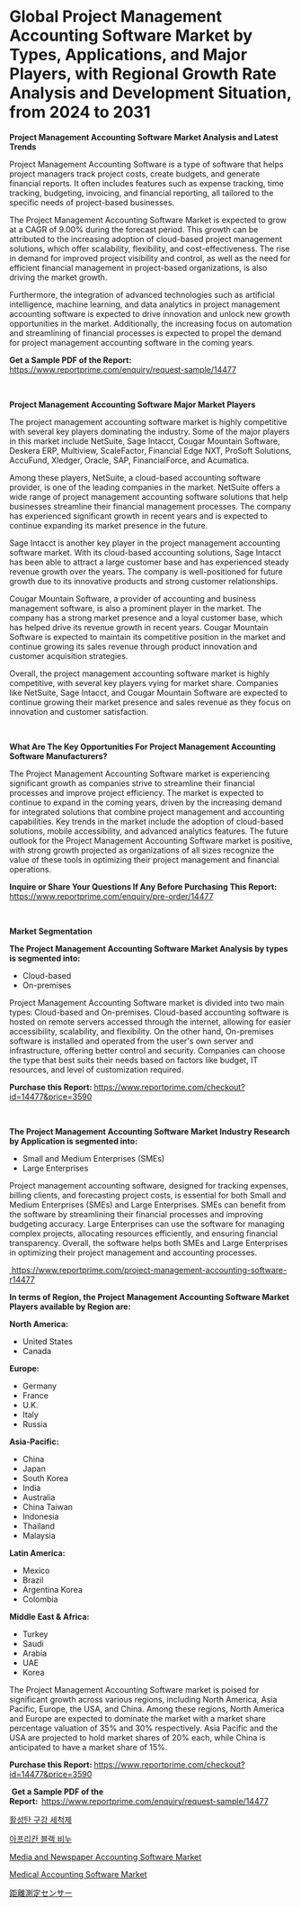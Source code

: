 <p><h1>Global Project Management Accounting Software Market by Types, Applications, and Major Players, with Regional Growth Rate Analysis and Development Situation, from 2024 to 2031</h1></p><p><strong>Project Management Accounting Software Market Analysis and Latest Trends</strong></p>
<p><p>Project Management Accounting Software is a type of software that helps project managers track project costs, create budgets, and generate financial reports. It often includes features such as expense tracking, time tracking, budgeting, invoicing, and financial reporting, all tailored to the specific needs of project-based businesses.</p><p>The Project Management Accounting Software Market is expected to grow at a CAGR of 9.00% during the forecast period. This growth can be attributed to the increasing adoption of cloud-based project management solutions, which offer scalability, flexibility, and cost-effectiveness. The rise in demand for improved project visibility and control, as well as the need for efficient financial management in project-based organizations, is also driving the market growth.</p><p>Furthermore, the integration of advanced technologies such as artificial intelligence, machine learning, and data analytics in project management accounting software is expected to drive innovation and unlock new growth opportunities in the market. Additionally, the increasing focus on automation and streamlining of financial processes is expected to propel the demand for project management accounting software in the coming years.</p></p>
<p><strong>Get a Sample PDF of the Report:&nbsp;</strong> <a href="https://www.reportprime.com/enquiry/request-sample/14477">https://www.reportprime.com/enquiry/request-sample/14477</a></p>
<p>&nbsp;</p>
<p><strong>Project Management Accounting Software Major Market Players</strong></p>
<p><p>The project management accounting software market is highly competitive with several key players dominating the industry. Some of the major players in this market include NetSuite, Sage Intacct, Cougar Mountain Software, Deskera ERP, Multiview, ScaleFactor, Financial Edge NXT, ProSoft Solutions, AccuFund, Xledger, Oracle, SAP, FinancialForce, and Acumatica.</p><p>Among these players, NetSuite, a cloud-based accounting software provider, is one of the leading companies in the market. NetSuite offers a wide range of project management accounting software solutions that help businesses streamline their financial management processes. The company has experienced significant growth in recent years and is expected to continue expanding its market presence in the future.</p><p>Sage Intacct is another key player in the project management accounting software market. With its cloud-based accounting solutions, Sage Intacct has been able to attract a large customer base and has experienced steady revenue growth over the years. The company is well-positioned for future growth due to its innovative products and strong customer relationships.</p><p>Cougar Mountain Software, a provider of accounting and business management software, is also a prominent player in the market. The company has a strong market presence and a loyal customer base, which has helped drive its revenue growth in recent years. Cougar Mountain Software is expected to maintain its competitive position in the market and continue growing its sales revenue through product innovation and customer acquisition strategies.</p><p>Overall, the project management accounting software market is highly competitive, with several key players vying for market share. Companies like NetSuite, Sage Intacct, and Cougar Mountain Software are expected to continue growing their market presence and sales revenue as they focus on innovation and customer satisfaction.</p></p>
<p>&nbsp;</p>
<p><strong>What Are The Key Opportunities For Project Management Accounting Software Manufacturers?</strong></p>
<p><p>The Project Management Accounting Software market is experiencing significant growth as companies strive to streamline their financial processes and improve project efficiency. The market is expected to continue to expand in the coming years, driven by the increasing demand for integrated solutions that combine project management and accounting capabilities. Key trends in the market include the adoption of cloud-based solutions, mobile accessibility, and advanced analytics features. The future outlook for the Project Management Accounting Software market is positive, with strong growth projected as organizations of all sizes recognize the value of these tools in optimizing their project management and financial operations.</p></p>
<p><strong>Inquire or Share Your Questions If Any Before Purchasing This Report:</strong> <a href="https://www.reportprime.com/enquiry/pre-order/14477">https://www.reportprime.com/enquiry/pre-order/14477</a></p>
<p>&nbsp;</p>
<p><strong>Market Segmentation</strong></p>
<p><strong>The Project Management Accounting Software Market Analysis by types is segmented into:</strong></p>
<p><ul><li>Cloud-based</li><li>On-premises</li></ul></p>
<p><p>Project Management Accounting Software market is divided into two main types: Cloud-based and On-premises. Cloud-based accounting software is hosted on remote servers accessed through the internet, allowing for easier accessibility, scalability, and flexibility. On the other hand, On-premises software is installed and operated from the user's own server and infrastructure, offering better control and security. Companies can choose the type that best suits their needs based on factors like budget, IT resources, and level of customization required.</p></p>
<p><strong>Purchase this Report:&nbsp;</strong><a href="https://www.reportprime.com/checkout?id=14477&price=3590">https://www.reportprime.com/checkout?id=14477&price=3590</a></p>
<p>&nbsp;</p>
<p><strong>The Project Management Accounting Software Market Industry Research by Application is segmented into:</strong></p>
<p><ul><li>Small and Medium Enterprises (SMEs)</li><li>Large Enterprises</li></ul></p>
<p><p>Project management accounting software, designed for tracking expenses, billing clients, and forecasting project costs, is essential for both Small and Medium Enterprises (SMEs) and Large Enterprises. SMEs can benefit from the software by streamlining their financial processes and improving budgeting accuracy. Large Enterprises can use the software for managing complex projects, allocating resources efficiently, and ensuring financial transparency. Overall, the software helps both SMEs and Large Enterprises in optimizing their project management and accounting processes.</p></p>
<p><a href="https://www.reportprime.com/project-management-accounting-software-r14477">&nbsp;https://www.reportprime.com/project-management-accounting-software-r14477</a></p>
<p><strong>In terms of Region, the Project Management Accounting Software Market Players available by Region are:</strong></p>
<p>
    <p> <strong> North America: </strong>
        <ul>
            <li>United States</li>
            <li>Canada</li>
        </ul>
        </p> 
    <p> <strong> Europe: </strong>
        <ul>
            <li>Germany</li>
            <li>France</li>
            <li>U.K.</li>
            <li>Italy</li>
            <li>Russia</li>
        </ul>
        </p> 
    <p> <strong> Asia-Pacific: </strong>
        <ul>
            <li>China</li>
            <li>Japan</li>
            <li>South Korea</li>
            <li>India</li>
            <li>Australia</li>
            <li>China Taiwan</li>
            <li>Indonesia</li>
            <li>Thailand</li>
            <li>Malaysia</li>
        </ul>
        </p> 
    <p> <strong> Latin America: </strong>
        <ul>
            <li>Mexico</li>
            <li>Brazil</li>
            <li>Argentina Korea</li>
            <li>Colombia</li>
        </ul>
        </p> 
    <p> <strong> Middle East & Africa: </strong>
        <ul>
            <li>Turkey</li>
            <li>Saudi</li>
            <li>Arabia</li>
            <li>UAE</li>
            <li>Korea</li>
        </ul>
    </p>
    </p>
<p><p>The Project Management Accounting Software market is poised for significant growth across various regions, including North America, Asia Pacific, Europe, the USA, and China. Among these regions, North America and Europe are expected to dominate the market with a market share percentage valuation of 35% and 30% respectively. Asia Pacific and the USA are projected to hold market shares of 20% each, while China is anticipated to have a market share of 15%.</p></p>
<p><strong>Purchase this Report: </strong><a href="https://www.reportprime.com/checkout?id=14477&price=3590">https://www.reportprime.com/checkout?id=14477&price=3590</a></p>
<p>&nbsp;<strong>Get a Sample PDF of the Report:&nbsp;&nbsp;</strong><a href="https://www.reportprime.com/enquiry/request-sample/14477">https://www.reportprime.com/enquiry/request-sample/14477</a></p>
<p><strong></strong></p>
<p><p><a href="https://medium.com/@caseysheehand5/%EA%B8%80%EB%A1%9C%EB%B2%8C-%ED%99%9C%EC%84%B1-%EC%84%9D%ED%83%84-%EC%B9%98%EC%95%BD-%EC%82%B0%EC%97%85-%EC%9C%A0%ED%98%95-%EC%9D%91%EC%9A%A9-%EC%8B%9C%EC%9E%A5-%EC%B0%B8%EC%97%AC%EC%9E%90-%EC%A7%80%EC%97%AD%EB%B3%84-%EC%84%B1%EC%9E%A5-%EB%B6%84%EC%84%9D-%EB%B0%8F-%EB%AF%B8%EB%9E%98-%EC%8B%9C%EB%82%98%EB%A6%AC%EC%98%A4-2024-2031-22998a45a6d7">활성탄 구강 세척제</a></p><p><a href="https://medium.com/@obiemante1922/%EC%95%84%ED%94%84%EB%A6%AC%EC%B9%B4-%EB%B8%94%EB%9E%99-%EC%86%8C%ED%94%84-%EC%8B%9C%EC%9E%A5-%EC%A1%B0%EC%82%AC-%EB%B3%B4%EA%B3%A0%EC%84%9C-2024%EB%85%84%EB%B6%80%ED%84%B0-2031%EB%85%84%EA%B9%8C%EC%A7%80-7-2-%EC%9D%98-%EC%95%88%EC%A0%95%EB%90%9C-cagr%EC%9D%84-%EA%B0%80%EC%A7%84-%EC%8B%9C%EC%9E%A5-%EC%98%88%EC%B8%A1-%EB%B0%8F-%EC%84%B1%EC%9E%A5-%EC%A0%84%EB%A7%9D-4158efa7a7c2">아프리칸 블랙 비누</a></p><p><a href="https://github.com/sardarp081/Market-Research-Report-List-1/blob/main/media-and-newspaper-accounting-software-market.md">Media and Newspaper Accounting Software Market</a></p><p><a href="https://github.com/waylose1223/Market-Research-Report-List-1/blob/main/medical-accounting-software-market.md">Medical Accounting Software Market</a></p><p><a href="https://medium.com/@akio198300/%E8%B7%9D%E9%9B%A2%E8%A8%88%E6%B8%AC%E3%82%BB%E3%83%B3%E3%82%B5%E3%83%BC%E5%B8%82%E5%A0%B4%E3%81%AE%E8%A6%8F%E6%A8%A1%E3%81%A8%E3%82%B7%E3%82%A7%E3%82%A2%E5%88%86%E6%9E%90-%E6%88%90%E9%95%B7%E3%83%88%E3%83%AC%E3%83%B3%E3%83%89%E3%81%A8%E4%BA%88%E6%B8%AC-2024%E5%B9%B4-2031%E5%B9%B4-2e53bcfaa8e7">距離測定センサー</a></p></p>
